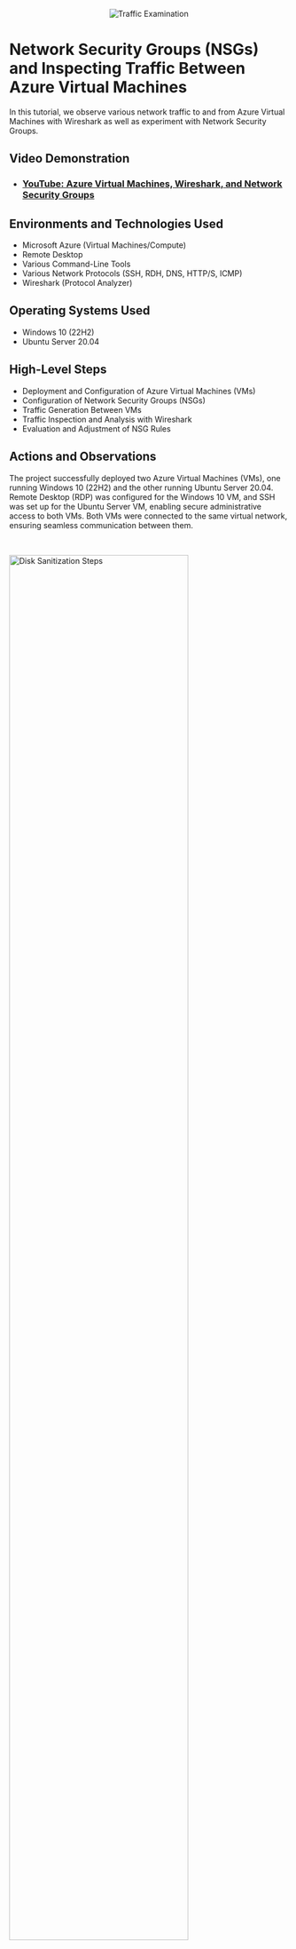 <p align="center">
<img src="https://i.imgur.com/Ua7udoS.png" alt="Traffic Examination"/>
</p>

<h1>Network Security Groups (NSGs) and Inspecting Traffic Between Azure Virtual Machines</h1>
In this tutorial, we observe various network traffic to and from Azure Virtual Machines with Wireshark as well as experiment with Network Security Groups. <br />


<h2>Video Demonstration</h2>

- ### [YouTube: Azure Virtual Machines, Wireshark, and Network Security Groups](https://www.youtube.com)

<h2>Environments and Technologies Used</h2>

- Microsoft Azure (Virtual Machines/Compute)
- Remote Desktop
- Various Command-Line Tools
- Various Network Protocols (SSH, RDH, DNS, HTTP/S, ICMP)
- Wireshark (Protocol Analyzer)

<h2>Operating Systems Used </h2>

- Windows 10 (22H2)
- Ubuntu Server 20.04

<h2>High-Level Steps</h2>

- Deployment and Configuration of Azure Virtual Machines (VMs)
- Configuration of Network Security Groups (NSGs)
- Traffic Generation Between VMs
- Traffic Inspection and Analysis with Wireshark
- Evaluation and Adjustment of NSG Rules

<h2>Actions and Observations</h2>

<p>

  

</p>
<p>
The project successfully deployed two Azure Virtual Machines (VMs), one running Windows 10 (22H2) and the other running Ubuntu Server 20.04. Remote Desktop (RDP) was configured for the Windows 10 VM, and SSH was set up for the Ubuntu Server VM, enabling secure administrative access to both VMs. Both VMs were connected to the same virtual network, ensuring seamless communication between them.
</p>
<br />

<p>
<img src="https://i.imgur.com/DJmEXEB.png" height="80%" width="80%" alt="Disk Sanitization Steps"/>
</p>
<p>
Network Security Groups (NSGs) were created and applied to control inbound and outbound traffic for both VMs. Specific rules were defined for protocols like SSH, RDP, HTTP/S, DNS, and ICMP, ensuring that access was granted appropriately based on the project’s security requirements. These NSGs were applied at the network interface level on both VMs to secure their traffic according to the established rules.
</p>
<br />

<p>
<img src="https://i.imgur.com/DJmEXEB.png" height="80%" width="80%" alt="Disk Sanitization Steps"/>
</p>
<p>
Traffic was generated between the Windows 10 and Ubuntu Server VMs to test connectivity and validate the security configurations. SSH was used to remotely manage both VMs, and RDP was accessed for Windows remote desktop connections from the Ubuntu VM. A basic web server was set up on the Ubuntu VM to test HTTP/S access from the Windows 10 VM. DNS resolution and ICMP (ping) connectivity were also tested between the two VMs.
</p>
<br />

<p>
<img src="https://i.imgur.com/DJmEXEB.png" height="80%" width="80%" alt="Disk Sanitization Steps"/>
</p>
<p>
Wireshark was installed and used on both VMs to capture and analyze network traffic. Detailed packet information was captured for protocols like TCP/IP, SSH, HTTP/S, and ICMP, verifying that the data flow between the VMs was correct. The network packets were examined to ensure proper communication and confirm that the security rules were being followed.
</p>
<br />
<p>
<img src="https://i.imgur.com/DJmEXEB.png" height="80%" width="80%" alt="Disk Sanitization Steps"/>
</p>
<p>
After reviewing the Wireshark traffic analysis, it was confirmed that the NSG rules were correctly implemented to permit or block the necessary traffic. Any adjustments to the NSG configurations were made to ensure only authorized traffic was allowed between the VMs. The final step ensured that all required traffic was flowing securely and efficiently, in line with the project’s security protocols.
</p>
<p>
</p>
The lab project successfully deployed the Azure VMs, configured Network Security Groups to secure traffic, and used Wireshark for network analysis to ensure that the communication between the VMs adhered to the specified security requirements.
</p>
<br />
<p>

